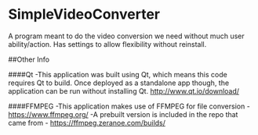 # SimpleVideoConverter
A program meant to do the video conversion we need without much user ability/action. Has settings to allow flexibility without reinstall.

##Other Info

####Qt
-This application was built using Qt, which means this code requires Qt to build. Once deployed as a standalone app though, the application can be run without installing Qt.
http://www.qt.io/download/

####FFMPEG
-This application makes use of FFMPEG for file conversion - https://www.ffmpeg.org/
-A prebuilt version is included in the repo that came from - https://ffmpeg.zeranoe.com/builds/
